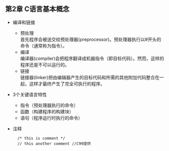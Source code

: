 ## 第2章 C语言基本概念
- 编译和链接
	- 预处理  
		首先程序会被送交给预处理器(preprocessor)。预处理器执行以#开头的命令（通常称为指令）。
	- 编译  
		编译器(compiler)会把程序翻译成机器指令（即目标代码）。然而，这样的程序还是不可以运行的。
	- 链接  
		链接器(linker)把由编辑器产生的目标代码和所需的其他附加代码整合在一起，这样才最终产生了完全可执行的程序。
- 3个关键语言特性
	- 指令（预处理器执行的命令）
	- 函数（构建程序的构建块）
	- 语句（程序运行时执行的命令）
- 注释
	
		/* this is comment */
		// this another comment //C99提供